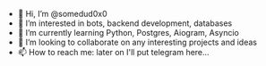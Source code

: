 - 👋 Hi, I’m @somedud0x0
- 👀 I’m interested in bots, backend development, databases
- 🌱 I’m currently learning Python, Postgres, Aiogram, Asyncio
- 💞️ I’m looking to collaborate on any interesting projects and ideas
- 📫 How to reach me: later on I'll put telegram here... 

<!---
somedud0x0/somedud0x0 is a ✨ special ✨ repository because its `README.md` (this file) appears on your GitHub profile.
You can click the Preview link to take a look at your changes.
--->
